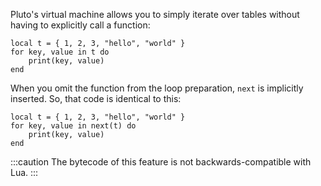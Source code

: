 Pluto's virtual machine allows you to simply iterate over tables without having to explicitly call a function:
```pluto showLineNumbers title="New Code"
local t = { 1, 2, 3, "hello", "world" }
for key, value in t do
    print(key, value)
end
```
When you omit the function from the loop preparation, `next` is implicitly inserted. So, that code is identical to this:
```pluto showLineNumbers title="Old Code"
local t = { 1, 2, 3, "hello", "world" }
for key, value in next(t) do
    print(key, value)
end
```

:::caution
The bytecode of this feature is not backwards-compatible with Lua.
:::
